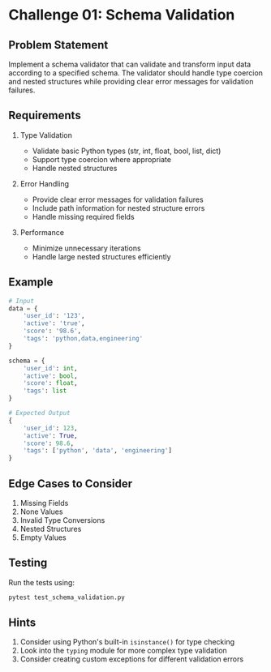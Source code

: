 # Challenge 01: Schema Validation

## Problem Statement

Implement a schema validator that can validate and transform input data according to a specified schema. The validator should handle type coercion and nested structures while providing clear error messages for validation failures.

## Requirements

1. Type Validation
   - Validate basic Python types (str, int, float, bool, list, dict)
   - Support type coercion where appropriate
   - Handle nested structures

2. Error Handling
   - Provide clear error messages for validation failures
   - Include path information for nested structure errors
   - Handle missing required fields

3. Performance
   - Minimize unnecessary iterations
   - Handle large nested structures efficiently

## Example

```python
# Input
data = {
    'user_id': '123',
    'active': 'true',
    'score': '98.6',
    'tags': 'python,data,engineering'
}

schema = {
    'user_id': int,
    'active': bool,
    'score': float,
    'tags': list
}

# Expected Output
{
    'user_id': 123,
    'active': True,
    'score': 98.6,
    'tags': ['python', 'data', 'engineering']
}
```

## Edge Cases to Consider

1. Missing Fields
2. None Values
3. Invalid Type Conversions
4. Nested Structures
5. Empty Values

## Testing

Run the tests using:
```bash
pytest test_schema_validation.py
```

## Hints

1. Consider using Python's built-in `isinstance()` for type checking
2. Look into the `typing` module for more complex type validation
3. Consider creating custom exceptions for different validation errors